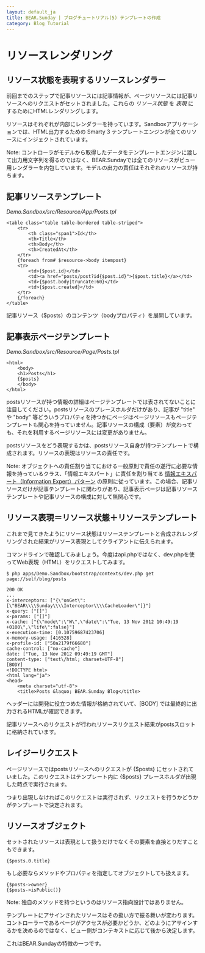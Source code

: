 ```yaml
---
layout: default_ja
title: BEAR.Sunday | ブログチュートリアル(5) テンプレートの作成
category: Blog Tutorial
---
```


# リソースレンダリング

## リソース状態を表現するリソースレンダラー

前回までのステップで記事リソースには記事情報が、ページリソースには記事リソースへのリクエストがセットされました。これらの *リソース状態* を *表現* にするためにHTMLレンダリングします。

リソースはそれぞれが内部にレンダラーを持っています。Sandboxアプリケーションでは、HTML出力するための Smarty 3 テンプレートエンジンが全てのリソースにインジェクトされています。

Note: コントローラがモデルから取得したデータをテンプレートエンジンに渡して出力用文字列を得るのではなく、BEAR.Sundayでは全てのリソースがビュー用レンダラーを内包しています。モデルの出力の責任はそれぞれのリソースが持ちます。

## 記事リソーステンプレート

*Demo.Sandbox/src/Resource/App/Posts.tpl*
```
<table class="table table-bordered table-striped">
    <tr>
        <th class="span1">Id</th>
        <th>Title</th>
        <th>Body</th>
        <th>CreatedAt</th>
    </tr>
    {foreach from# $resource->body itempost}
    <tr>
        <td>{$post.id}</td>
        <td><a href="posts/post?id{$post.id}">{$post.title}</a></td>
        <td>{$post.body|truncate:60}</td>
        <td>{$post.created}</td>
    </tr>
    {/foreach}
</table>
```

記事リソース（$posts）のコンテンツ（bodyプロパティ）を展開しています。

## 記事表示ページテンプレート

*Demo.Sandbox/src/Resource/Page/Posts.tpl*
```
<html>
    <body>
    <h1>Posts</h1>
    {$posts}
    </body>
</html>
```

postsリソースが持つ情報の詳細はページテンプレートでは表されてないことに注目してください。postsリソースのプレースホルダだけがあり、記事が "title" や "body" 等どういうプロパティを持つかにページはページリソースもページテンプレートも関心を持っていません。記事リソースの構成（要素）が変わっても、それを利用するページリソースには変更がありません。

postsリソースをどう表現するかは、postsリソース自身が持つテンプレートで構成されます。リソースの表現はリソースの責任です。

Note: オブジェクトへの責任割り当てにおける一般原則で責任の遂行に必要な情報を持っているクラス、「情報エキスパート」に責任を割り当てる [情報エキスパート（Information Expert）パターン](http://ja.wikipedia.org/wiki/GRASP#.E6.83.85.E5.A0.B1.E3.82.A8.E3.82.AD.E3.82.B9.E3.83.91.E3.83.BC.E3.83.88) の原則に従っています。この場合、記事リソースだけが記事テンプレートに関わりがあり、記事表示ページは記事リソーステンプレートや記事リソースの構成に対して無関心です。

## リソース表現＝リソース状態＋リソーステンプレート

これまで見てきたようにリソース状態はリソーステンプレートと合成されレンダリングされた結果がリソース表現としてクライアントに伝えられます。 

コマンドラインで確認してみましょう。今度はapi.phpではなく、dev.phpを使ってWeb表現（HTML）をリクエストしてみます。

```
$ php apps/Demo.Sandbox/bootstrap/contexts/dev.php get page://self/blog/posts

200 OK
...
x-interceptors: ["{\"onGet\":[\"BEAR\\\\Sunday\\\\Interceptor\\\\CacheLoader\"]}"]
x-query: ["[]"]
x-params: ["[]"]
x-cache: ["{\"mode\":\"W\",\"date\":\"Tue, 13 Nov 2012 10:49:19 +0100\",\"life\":false}"]
x-execution-time: [0.10759687423706]
x-memory-usage: [416528]
x-profile-id: ["50a2179f66680"]
cache-control: ["no-cache"]
date: ["Tue, 13 Nov 2012 09:49:19 GMT"]
content-type: ["text\/html; charset=UTF-8"]
[BODY]
<!DOCTYPE html>
<html lang="ja">
<head>
    <meta charset="utf-8">
    <title>Posts &laquo; BEAR.Sunday Blog</title>
```

ヘッダーには開発に役立つめた情報が格納されていて、[BODY] では最終的に出力されるHTMLが確認できます。

記事リソースへのリクエストが行われリソースリクエスト結果がpostsスロットに格納されています。

## レイジーリクエスト

ページリソースではpostsリソースへのリクエストが {$posts} にセットされていました。このリクエストはテンプレート内に {$posts} プレースホルダが出現した時点で実行されます。

つまり出現しなければこのリクエストは実行されず、リクエストを行うかどうかがテンプレートで決定されます。

## リソースオブジェクト

セットされたリソースは表現として扱うだけでなくその要素を直接とりだすこともできます。

```
{$posts.0.title}
```

もし必要ならメソッドやプロパティを指定してオブジェクトしても扱えます。

```
{$posts->owner}
{$posts->isPublic()}
```

Note: 独自のメソッドを持つというのはリソース指向設計ではありません。

テンプレートにアサインされたリソースはその扱い方で振る舞いが変わります。コントローラーであるページがアクセスが必要かどうか、どのようにアサインするかを決めるのではなく、ビュー側がコンテキストに応じて後から決定します。

これはBEAR.Sundayの特徴の一つです。
